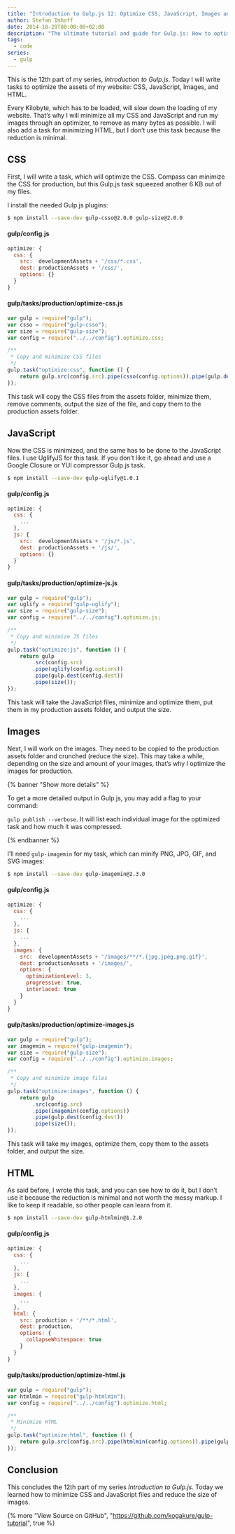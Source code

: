 ```yaml
---
title: "Introduction to Gulp.js 12: Optimize CSS, JavaScript, Images and HTML"
author: Stefan Imhoff
date: 2014-10-29T08:00:00+02:00
description: "The ultimate tutorial and guide for Gulp.js: How to optimize CSS, JavaScript, images, and HTML to speed up your website."
tags:
  - code
series:
  - gulp
---
```


This is the 12th part of my series, _Introduction to Gulp.js_. Today I will write tasks to optimize the assets of my website: CSS, JavaScript, Images, and HTML.

Every Kilobyte, which has to be loaded, will slow down the loading of my website. That’s why I will minimize all my CSS and JavaScript and run my images through an optimizer, to remove as many bytes as possible. I will also add a task for minimizing HTML, but I don’t use this task because the reduction is minimal.

## CSS

First, I will write a task, which will optimize the CSS. Compass can minimize the CSS for production, but this Gulp.js task squeezed another 6 KB out of my files.

I install the needed Gulp.js plugins:

```bash
$ npm install --save-dev gulp-csso@2.0.0 gulp-size@2.0.0
```

#### gulp/config.js

```javascript
optimize: {
  css: {
    src:  developmentAssets + '/css/*.css',
    dest: productionAssets + '/css/',
    options: {}
  }
}
```

#### gulp/tasks/production/optimize-css.js

```javascript
var gulp = require("gulp");
var csso = require("gulp-csso");
var size = require("gulp-size");
var config = require("../../config").optimize.css;

/**
 * Copy and minimize CSS files
 */
gulp.task("optimize:css", function () {
	return gulp.src(config.src).pipe(csso(config.options)).pipe(gulp.dest(config.dest)).pipe(size());
});
```

This task will copy the CSS files from the assets folder, minimize them, remove comments, output the size of the file, and copy them to the production assets folder.

## JavaScript

Now the CSS is minimized, and the same has to be done to the JavaScript files. I use UglifyJS for this task. If you don’t like it, go ahead and use a Google Closure or YUI compressor Gulp.js task.

```bash
$ npm install --save-dev gulp-uglify@1.0.1
```

#### gulp/config.js

```javascript
optimize: {
  css: {
    ...
  },
  js: {
    src:  developmentAssets + '/js/*.js',
    dest: productionAssets + '/js/',
    options: {}
  }
}
```

#### gulp/tasks/production/optimize-js.js

```javascript
var gulp = require("gulp");
var uglify = require("gulp-uglify");
var size = require("gulp-size");
var config = require("../../config").optimize.js;

/**
 * Copy and minimize JS files
 */
gulp.task("optimize:js", function () {
	return gulp
		.src(config.src)
		.pipe(uglify(config.options))
		.pipe(gulp.dest(config.dest))
		.pipe(size());
});
```

This task will take the JavaScript files, minimize and optimize them, put them in my production assets folder, and output the size.

## Images

Next, I will work on the images. They need to be copied to the production assets folder and crunched (reduce the size). This may take a while, depending on the size and amount of your images, that’s why I optimize the images for production.

{% banner "Show more details" %}

To get a more detailed output in Gulp.js, you may add a flag to your command:

`gulp publish --verbose`. It will list each individual image for the optimized task and how much it was compressed.

{% endbanner %}

I’ll need `gulp-imagemin` for my task, which can minify PNG, JPG, GIF, and SVG images:

```bash
$ npm install --save-dev gulp-imagemin@2.3.0
```

#### gulp/config.js

```javascript
optimize: {
  css: {
    ...
  },
  js: {
    ...
  },
  images: {
    src:  developmentAssets + '/images/**/*.{jpg,jpeg,png,gif}',
    dest: productionAssets + '/images/',
    options: {
      optimizationLevel: 3,
      progressive: true,
      interlaced: true
    }
  }
}
```

#### gulp/tasks/production/optimize-images.js

```javascript
var gulp = require("gulp");
var imagemin = require("gulp-imagemin");
var size = require("gulp-size");
var config = require("../../config").optimize.images;

/**
 * Copy and minimize image files
 */
gulp.task("optimize:images", function () {
	return gulp
		.src(config.src)
		.pipe(imagemin(config.options))
		.pipe(gulp.dest(config.dest))
		.pipe(size());
});
```

This task will take my images, optimize them, copy them to the assets folder, and output the size.

## HTML

As said before, I wrote this task, and you can see how to do it, but I don’t use it because the reduction is minimal and not worth the messy markup. I like to keep it readable, so other people can learn from it.

```bash
$ npm install --save-dev gulp-htmlmin@1.2.0
```

#### gulp/config.js

```javascript
optimize: {
  css: {
    ...
  },
  js: {
    ...
  },
  images: {
    ...
  },
  html: {
    src: production + '/**/*.html',
    dest: production,
    options: {
      collapseWhitespace: true
    }
  }
}
```

#### gulp/tasks/production/optimize-html.js

```javascript
var gulp = require("gulp");
var htmlmin = require("gulp-htmlmin");
var config = require("../../config").optimize.html;

/**
 * Minimize HTML
 */
gulp.task("optimize:html", function () {
	return gulp.src(config.src).pipe(htmlmin(config.options)).pipe(gulp.dest(config.dest));
});
```

## Conclusion

This concludes the 12th part of my series _Introduction to Gulp.js_. Today we learned how to minimize CSS and JavaScript files and reduce the size of images.

{% more "View Source on GitHub", "https://github.com/kogakure/gulp-tutorial", true %}
